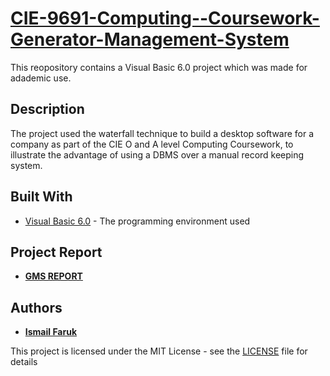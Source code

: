# [CIE-9691-Computing--Coursework-Generator-Management-System](https://en.wikipedia.org/wiki/List_of_Cambridge_International_Examinations_Advanced_Level_subjects)

This reopository contains a Visual Basic 6.0 project which was made for adademic use.

## Description

The project used the waterfall technique to build a desktop software for a company as part of the CIE O and A level Computing Coursework, to illustrate the advantage of using a DBMS over a manual record keeping system.

## Built With

* [Visual Basic 6.0](https://en.wikipedia.org/wiki/Visual_Basic) - The programming environment used

## Project Report
* [**GMS REPORT**](GMS%20CW%20Document.pdf)

## Authors

* [**Ismail Faruk**](https://github.com/ismailfaruk)

This project is licensed under the MIT License - see the [LICENSE](LICENSE) file for details
